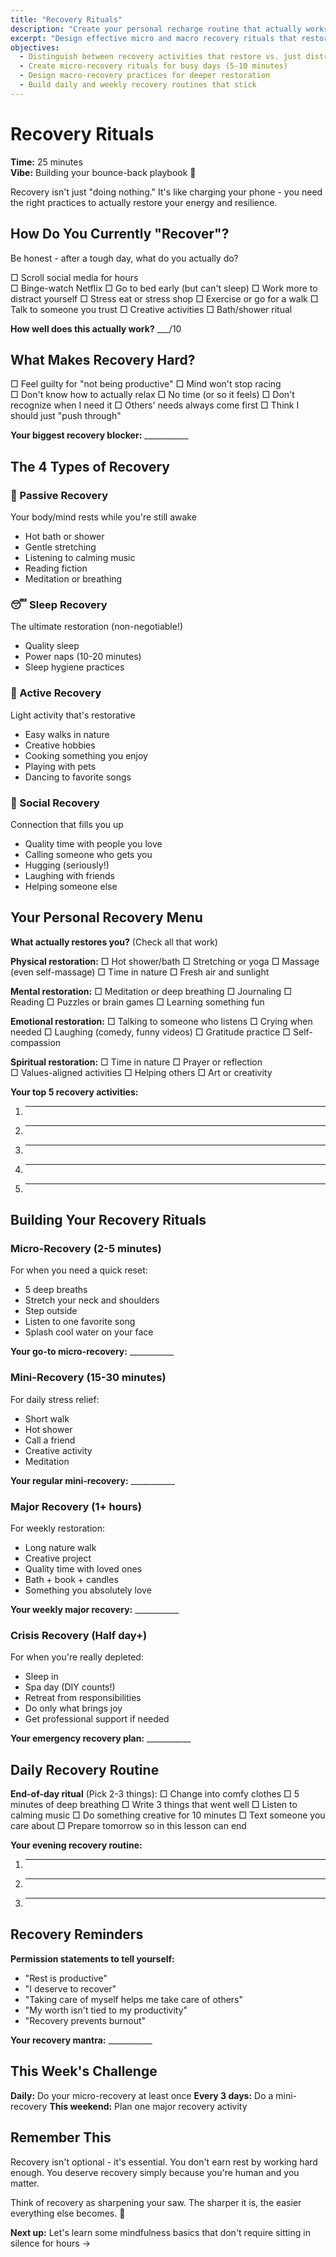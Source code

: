 ```yaml
---
title: "Recovery Rituals"
description: "Create your personal recharge routine that actually works (no fluff!)"
excerpt: "Design effective micro and macro recovery rituals that restore your energy and prevent burnout."
objectives:
  - Distinguish between recovery activities that restore vs. just distract
  - Create micro-recovery rituals for busy days (5-10 minutes)
  - Design macro-recovery practices for deeper restoration
  - Build daily and weekly recovery routines that stick
---
```


# Recovery Rituals

**Time:** 25 minutes\
**Vibe:** Building your bounce-back playbook 📖

Recovery isn't just "doing nothing." It's like charging your phone - you need
the right practices to actually restore your energy and resilience.

## How Do You Currently "Recover"?

Be honest - after a tough day, what do you actually do?

□ Scroll social media for hours\
□ Binge-watch Netflix □ Go to bed early (but can't sleep) □ Work more to
distract yourself □ Stress eat or stress shop □ Exercise or go for a walk □ Talk
to someone you trust □ Creative activities □ Bath/shower ritual

**How well does this actually work?** ___/10

## What Makes Recovery Hard?

□ Feel guilty for "not being productive" □ Mind won't stop racing\
□ Don't know how to actually relax □ No time (or so it feels) □ Don't recognize
when I need it □ Others' needs always come first □ Think I should just "push
through"

**Your biggest recovery blocker:** ___________

## The 4 Types of Recovery

### 🛁 Passive Recovery

Your body/mind rests while you're still awake

- Hot bath or shower
- Gentle stretching
- Listening to calming music
- Reading fiction
- Meditation or breathing

### 😴 Sleep Recovery

The ultimate restoration (non-negotiable!)

- Quality sleep
- Power naps (10-20 minutes)
- Sleep hygiene practices

### 🎨 Active Recovery

Light activity that's restorative

- Easy walks in nature
- Creative hobbies
- Cooking something you enjoy
- Playing with pets
- Dancing to favorite songs

### 🤝 Social Recovery

Connection that fills you up

- Quality time with people you love
- Calling someone who gets you
- Hugging (seriously!)
- Laughing with friends
- Helping someone else

## Your Personal Recovery Menu

**What actually restores you?** (Check all that work)

**Physical restoration:** □ Hot shower/bath □ Stretching or yoga □ Massage (even
self-massage) □ Time in nature □ Fresh air and sunlight

**Mental restoration:** □ Meditation or deep breathing □ Journaling □ Reading □
Puzzles or brain games □ Learning something fun

**Emotional restoration:** □ Talking to someone who listens □ Crying when needed
□ Laughing (comedy, funny videos) □ Gratitude practice □ Self-compassion

**Spiritual restoration:** □ Time in nature □ Prayer or reflection\
□ Values-aligned activities □ Helping others □ Art or creativity

**Your top 5 recovery activities:**

1. ---
2. ---
3. ---
4. ---
5. ---

## Building Your Recovery Rituals

### Micro-Recovery (2-5 minutes)

For when you need a quick reset:

- 5 deep breaths
- Stretch your neck and shoulders
- Step outside
- Listen to one favorite song
- Splash cool water on your face

**Your go-to micro-recovery:** ___________

### Mini-Recovery (15-30 minutes)

For daily stress relief:

- Short walk
- Hot shower
- Call a friend
- Creative activity
- Meditation

**Your regular mini-recovery:** ___________

### Major Recovery (1+ hours)

For weekly restoration:

- Long nature walk
- Creative project
- Quality time with loved ones
- Bath + book + candles
- Something you absolutely love

**Your weekly major recovery:** ___________

### Crisis Recovery (Half day+)

For when you're really depleted:

- Sleep in
- Spa day (DIY counts!)
- Retreat from responsibilities
- Do only what brings joy
- Get professional support if needed

**Your emergency recovery plan:** ___________

## Daily Recovery Routine

**End-of-day ritual** (Pick 2-3 things): □ Change into comfy clothes □ 5 minutes
of deep breathing □ Write 3 things that went well □ Listen to calming music □ Do
something creative for 10 minutes □ Text someone you care about □ Prepare
tomorrow so in this lesson can end

**Your evening recovery routine:**

1. ---
2. ---
3. ---

## Recovery Reminders

**Permission statements to tell yourself:**

- "Rest is productive"
- "I deserve to recover"
- "Taking care of myself helps me take care of others"
- "My worth isn't tied to my productivity"
- "Recovery prevents burnout"

**Your recovery mantra:** ___________

## This Week's Challenge

**Daily:** Do your micro-recovery at least once **Every 3 days:** Do a
mini-recovery **This weekend:** Plan one major recovery activity

## Remember This

Recovery isn't optional - it's essential. You don't earn rest by working hard
enough. You deserve recovery simply because you're human and you matter.

Think of recovery as sharpening your saw. The sharper it is, the easier
everything else becomes. 🌟

**Next up:** Let's learn some mindfulness basics that don't require sitting in
silence for hours →
